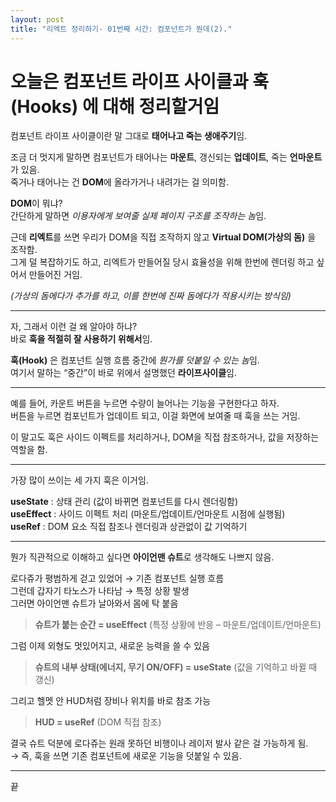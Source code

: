 ```yaml
---
layout: post
title: "리엑트 정리하기- 01번째 시간: 컴포넌트가 뭔데(2)."
---
```


# 오늘은 **컴포넌트 라이프 사이클**과 **훅(Hooks)** 에 대해 정리할거임

컴포넌트 라이프 사이클이란 말 그대로 **태어나고 죽는 생애주기**임.  

조금 더 멋지게 말하면 컴포넌트가 태어나는 **마운트**, 갱신되는 **업데이트**, 죽는 **언마운트**가 있음.  
죽거나 태어나는 건 **DOM**에 올라가거나 내려가는 걸 의미함.  

**DOM**이 뭐냐?  
간단하게 말하면 *이용자에게 보여줄 실제 페이지 구조를 조작하는 놈*임.  

근데 **리엑트**를 쓰면 우리가 DOM을 직접 조작하지 않고 **Virtual DOM(가상의 돔)** 을 조작함.  
그게 덜 복잡하기도 하고, 리엑트가 만들어질 당시 효율성을 위해 한번에 렌더링 하고 싶어서 만들어진 거임.  

*(가상의 돔에다가 추가를 하고, 이를 한번에 진짜 돔에다가 적용시키는 방식임)*  

---

자, 그래서 이런 걸 왜 알아야 하냐?  
바로 **훅을 적절히 잘 사용하기 위해서**임.  

**훅(Hook)** 은 컴포넌트 실행 흐름 중간에 *뭔가를 덧붙일 수 있는 놈*임.  
여기서 말하는 “중간”이 바로 위에서 설명했던 **라이프사이클**임.  

---

예를 들어, 카운트 버튼을 누르면 수량이 늘어나는 기능을 구현한다고 하자.  
버튼을 누르면 컴포넌트가 업데이트 되고, 이걸 화면에 보여줄 때 훅을 쓰는 거임.  

이 말고도 훅은 사이드 이펙트를 처리하거나, DOM을 직접 참조하거나, 값을 저장하는 역할을 함.  

---

가장 많이 쓰이는 세 가지 훅은 이거임.  

**useState** : 상태 관리 (값이 바뀌면 컴포넌트를 다시 렌더링함)  
**useEffect** : 사이드 이펙트 처리 (마운트/업데이트/언마운트 시점에 실행됨)  
**useRef** : DOM 요소 직접 참조나 렌더링과 상관없이 값 기억하기  

---

뭔가 직관적으로 이해하고 싶다면 **아이언맨 슈트**로 생각해도 나쁘지 않음.  

로다쥬가 평범하게 걷고 있었어 → 기존 컴포넌트 실행 흐름  
그런데 갑자기 타노스가 나타남 → 특정 상황 발생  
그러면 아이언맨 슈트가 날아와서 몸에 탁 붙음  
> **슈트가 붙는 순간 = useEffect** (특정 상황에 반응 – 마운트/업데이트/언마운트)  

그럼 이제 외형도 멋있어지고, 새로운 능력을 쓸 수 있음  
> **슈트의 내부 상태(에너지, 무기 ON/OFF) = useState** (값을 기억하고 바뀔 때 갱신)  

그리고 헬멧 안 HUD처럼 장비나 위치를 바로 참조 가능  
> **HUD = useRef** (DOM 직접 참조)  

결국 슈트 덕분에 로다쥬는 원래 못하던 비행이나 레이저 발사 같은 걸 가능하게 됨.  
→ 즉, 훅을 쓰면 기존 컴포넌트에 새로운 기능을 덧붙일 수 있음.  

---

끝
